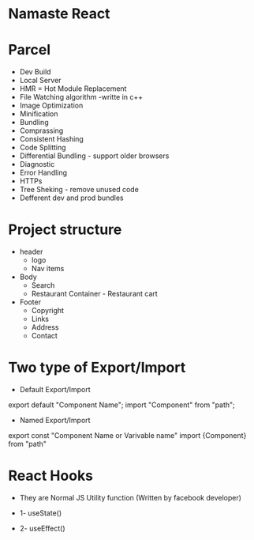 # Namaste React

# Parcel
- Dev Build 
- Local Server
- HMR = Hot Module Replacement
- File Watching algorithm -writte in c++
- Image Optimization
- Minification
- Bundling
- Comprassing
- Consistent Hashing
- Code  Splitting
- Differential Bundling - support older browsers
- Diagnostic
- Error Handling
- HTTPs
- Tree Sheking - remove unused code
- Defferent dev and prod bundles

# Project structure
- header
    - logo
    - Nav items
- Body
    - Search
    - Restaurant Container
          - Restaurant cart
- Footer 
    - Copyright
    - Links
    - Address
    - Contact

# Two type of  Export/Import

- Default Export/Import

export default "Component Name";
import "Component" from "path";

- Named Export/Import

export const "Component Name or Varivable name"
import {Component} from "path"

# React Hooks
- They are Normal JS Utility function (Written by facebook developer)

- 1- useState()
- 2- useEffect()